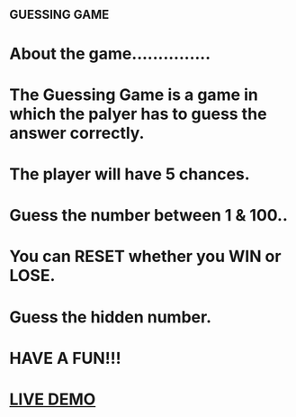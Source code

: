 ## GUESSING GAME
#          About the game...............
# The Guessing Game is a game in which the palyer has to guess the answer correctly.
# The player will have 5 chances.
# Guess the number between 1 & 100..
# You can RESET whether you WIN or LOSE.
# Guess the hidden number.
# HAVE A FUN!!!
# [LIVE DEMO](https://subanu.github.io/Guessing-Game/)
